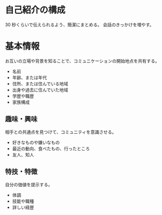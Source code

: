 # 自己紹介の構成

30 秒くらいで伝えられるよう、簡潔にまとめる。
会話のきっかけを増やす。

# 基本情報

お互いの立場や背景を知ることで、コミュニケーションの開始地点を共有する。

- 名前
- 年齢、または年代
- 住所、または住んでいる地域
- 出身や過去に住んでいた地域
- 学歴や職歴
- 家族構成

## 趣味・興味

相手との共通点を見つけて、コミュニティを意識させる。

- 好きなものや嫌いなもの
- 最近の動向、食べたもの、行ったところ
- 友人、知人

## 特技・特徴

自分の価値を提示する。

- 体調
- 技能や職種
- 詳しい経歴
